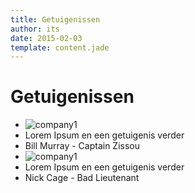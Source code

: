 ```yaml
---
title: Getuigenissen
author: its
date: 2015-02-03
template: content.jade
---
```


# Getuigenissen

*   ![company1](http://www.fillmurray.com/200/200)
*   Lorem Ipsum en een getuigenis verder
  * Bill Murray - Captain Zissou  
*   ![company1](http://www.placecage.com/200/200)
*   Lorem Ipsum en een getuigenis verder
  * Nick Cage - Bad Lieutenant

